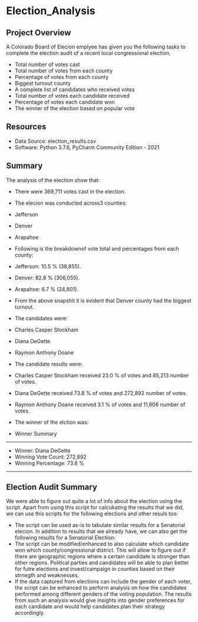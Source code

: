 # Election_Analysis

##  Project Overview
A Colorado Board of Elecion emplyee has given you the following tasks to complete the election audit of a recent local congressional election.

- Total number of votes cast
- Total number of votes from each county
- Percentage of votes from each county
- Biggest turnout county
- A complete list of candidates who received votes
- Total number of votes each candidate received
- Percentage of votes each candidate won
- The winner of the election based on popular vote

## Resources
- Data Source: election_results.csv
- Software: Python 3.7.6, PyCharm Community Edition - 2021

## Summary
The analysis of the election show that:
- There were 369,711 votes cast in the election.

- The elecion was conducted across3 counties:
 - Jefferson
 - Denver
 - Arapahoe

- Following is the breakdownof vote total and percentages from each county:
 - Jefferson: 10.5 % (38,855).
 - Denver: 82.8 % (306,055).
 - Arapahoe: 6.7 % (24,801).

- From the above snapshit it is evident that Denver county had the biggest turnout.

- The candidates were:
 - Charles Casper Stockham
 - Diana DeGette
 - Raymon Anthony Doane
 
- The candidate results were:
 - Charles Casper Stockham received 23.0 % of votes and 85,213 number of votes.
 - Diana DeGette received 73.8 % of votes and 272,892 number of votes.
 - Raymon Anthony Doane received 3.1 %  of votes and 11,606 number of votes.
 
- The winner of the elction was:
 - Winner Summary
 - ---------------------------------------------
 - Winner: Diana DeGette
 - Winning Vote Count: 272,892
 - Winning Percentage: 73.8 %
 - ---------------------------------------------
 
 ## Election Audit Summary
 We were able to figure out quite a lot of info about the election using the script. Apart from using this script for calcukating the results that we did, we can use this scripts for the following elections and other resuls too:
 
 - The script can be used as-is to tabulate similar results for a Senatorial elecion. In addition to results that we already have, we can also get the following results for a Senatorial Election:
  - The script can be modified/enhanced to also calculate which candidate won which county/congressional district. This will allow to figure out if there are geographic regions where a certain candidate is stronger than other regions. Political parties and candidates will be able to plan better for futre elections and invest/campaign in counties based on their strnegth and weaknesses.
  - If the data captured from elections can include the gender of each voter, the script can be enhanced to perform analysis on how the candidates performed among different genders of the voting population. The results from such an analysis would give insights into gender preferences for each candidate and would help candidates plan their strategy accordingly.